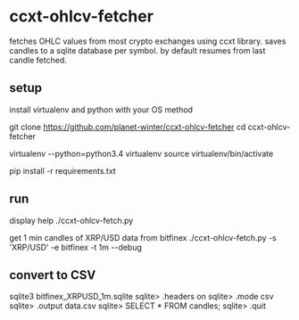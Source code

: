 # ccxt-ohlcv-fetcher

fetches OHLC values from most crypto exchanges using ccxt library. saves candles to a sqlite database per symbol.
by default resumes from last candle fetched.


## setup

install virtualenv and python with your OS method

  git clone https://github.com/planet-winter/ccxt-ohlcv-fetcher
  cd ccxt-ohlcv-fetcher

  virtualenv --python=python3.4 virtualenv
  source virtualenv/bin/activate

  pip install -r requirements.txt


## run

display help
  ./ccxt-ohlcv-fetch.py

get 1 min candles of XRP/USD data from bitfinex
  ./ccxt-ohlcv-fetch.py -s 'XRP/USD' -e bitfinex -t 1m --debug  


## convert to CSV

  sqlite3 bitfinex_XRPUSD_1m.sqlite
  sqlite> .headers on
  sqlite> .mode csv
  sqlite> .output data.csv
  sqlite> SELECT * FROM candles;
  sqlite> .quit


